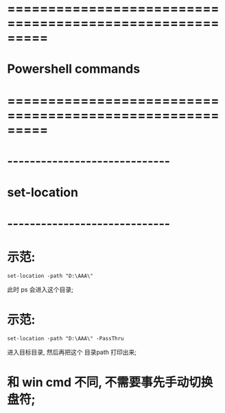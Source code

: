 # ========================================================= #
#           Powershell    commands
# ========================================================= #



# ----------------------------- #
#      set-location
# ----------------------------- #

# 示范:
    set-location -path "D:\AAA\"

此时 ps 会进入这个目录;

# 示范:
    set-location -path "D:\AAA\" -PassThru

进入目标目录, 然后再把这个 目录path 打印出来;


# 和 win cmd 不同, 不需要事先手动切换盘符;


































